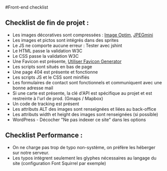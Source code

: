 #Front-end checklist

## Checklist de fin de projet :
* Les images décoratives sont compressées : [Image Optim](https://imageoptim.com/fr), [JPEGmini](https://www.jpegmini.com/)
* Les images et pictos sont intégrés dans des sprites
* Le JS ne comporte aucune erreur : Tester avec jshint
* Le HTML passe la validation W3C
* Le CSS passe la validation W3C
* Une Favicon est présente, [Utiliser Favicon Generator](https://realfavicongenerator.net/)
* Les scripts sont situés en bas de page
* Une page 404 est présente et fonctionne
* Les scripts JS et le CSS sont minifiés
* Les formulaires de contact sont fonctionnels et communiquent avec une bonne adresse mail
* Si une carte est présente, la clé d'API est spécifique au projet et est restreinte à l'url de prod. (Gmaps / Mapbox)
* Un code de tracking est présent
* Les attributs ALT des images sont renseignées et liées au back-office
* Les attributs width et height des images sont renseignées (si possible)
* WordPress - Décocher "Ne pas indexer ce site" dans les options


## Checklist Performance :
* On ne charge pas trop de typo non-système, on préfère les héberger sur notre serveur.
* Les typos intègrent seulement les glyphes nécessaires au langage du site (configuration Font Squirrel par exemple)